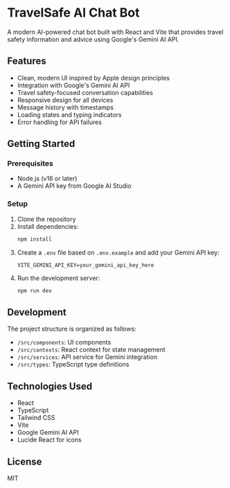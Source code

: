 # TravelSafe AI Chat Bot

A modern AI-powered chat bot built with React and Vite that provides travel safety information and advice using Google's Gemini AI API.

## Features

- Clean, modern UI inspired by Apple design principles
- Integration with Google's Gemini AI API
- Travel safety-focused conversation capabilities
- Responsive design for all devices
- Message history with timestamps
- Loading states and typing indicators
- Error handling for API failures

## Getting Started

### Prerequisites

- Node.js (v16 or later)
- A Gemini API key from Google AI Studio

### Setup

1. Clone the repository
2. Install dependencies:
   ```bash
   npm install
   ```
3. Create a `.env` file based on `.env.example` and add your Gemini API key:
   ```
   VITE_GEMINI_API_KEY=your_gemini_api_key_here
   ```
4. Run the development server:
   ```bash
   npm run dev
   ```

## Development

The project structure is organized as follows:

- `/src/components`: UI components
- `/src/contexts`: React context for state management
- `/src/services`: API service for Gemini integration
- `/src/types`: TypeScript type definitions

## Technologies Used

- React
- TypeScript
- Tailwind CSS
- Vite
- Google Gemini AI API
- Lucide React for icons

## License

MIT